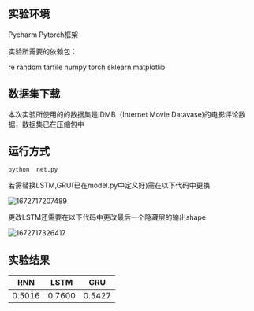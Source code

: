 ## 实验环境

Pycharm  Pytorch框架

实验所需要的依赖包：

re    random    tarfile  numpy   torch    sklearn  matplotlib 

## 数据集下载

本次实验所使用的的数据集是IDMB（Internet Movie Datavase)的电影评论数据，数据集已在压缩包中

## 运行方式

`python  net.py`

若需替换LSTM,GRU(已在model.py中定义好)需在以下代码中更换

![1672717207489](C:\Users\123\AppData\Roaming\Typora\typora-user-images\1672717207489.png)

更改LSTM还需要在以下代码中更改最后一个隐藏层的输出shape

![1672717326417](C:\Users\123\AppData\Roaming\Typora\typora-user-images\1672717326417.png)

## 实验结果

|  RNN   |  LSTM  |  GRU   |
| :----: | :----: | :----: |
| 0.5016 | 0.7600 | 0.5427 |

